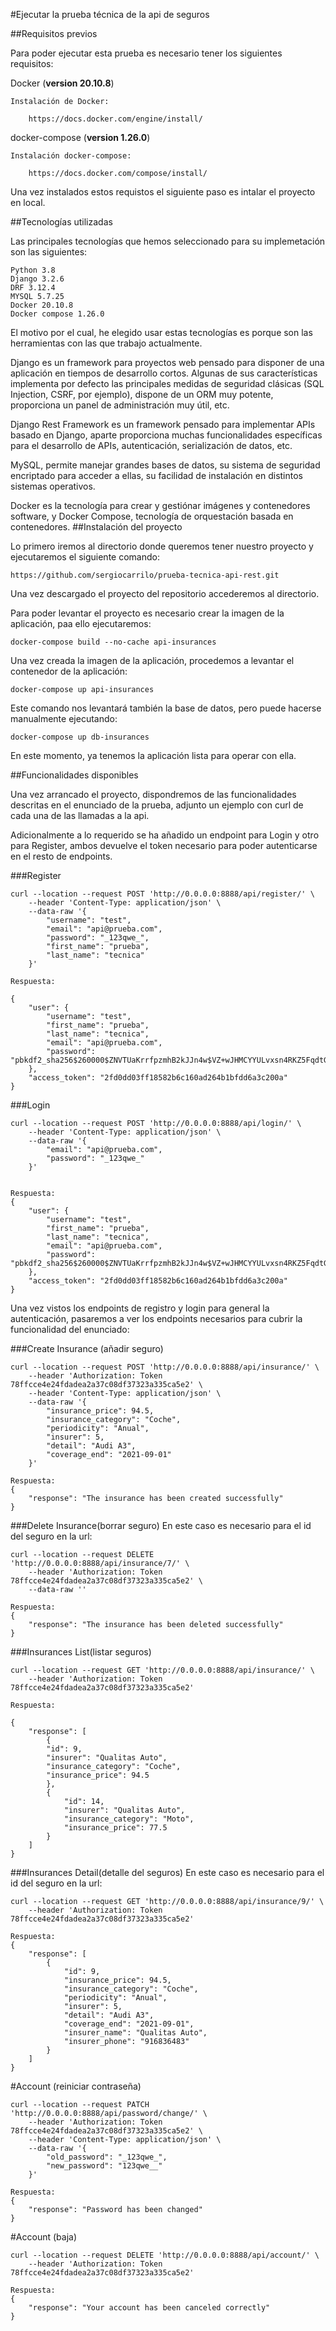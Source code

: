 #Ejecutar la prueba técnica de la api de seguros

##Requisitos previos

Para poder ejecutar esta prueba es necesario tener los siguientes requisitos:

Docker (**version 20.10.8**)

    Instalación de Docker:
        
        https://docs.docker.com/engine/install/

docker-compose  (**version 1.26.0**)

    Instalación docker-compose:
        
        https://docs.docker.com/compose/install/

Una vez instalados estos requistos el siguiente paso es intalar el proyecto en local.

##Tecnologías utilizadas

Las principales tecnologías que hemos seleccionado para su implemetación son las siguientes:

    Python 3.8
    Django 3.2.6
    DRF 3.12.4
    MYSQL 5.7.25
    Docker 20.10.8
    Docker compose 1.26.0

El motivo por el cual, he elegido usar estas tecnologías es porque son las herramientas con las que trabajo actualmente.

Django es un framework para proyectos web pensado para disponer de una aplicación en tiempos de desarrollo cortos. 
Algunas de sus características implementa por defecto las principales medidas de seguridad clásicas (SQL Injection, CSRF, por ejemplo), dispone de un ORM muy potente, proporciona un panel de administración muy útil, etc.

Django Rest Framework es un framework pensado para implementar APIs basado en Django, aparte proporciona muchas funcionalidades específicas para el desarrollo de APIs, autenticación, serialización de datos, etc.

MySQL, permite manejar grandes bases de datos, su sistema de seguridad encriptado para acceder a ellas, su facilidad de instalación en distintos sistemas operativos.

Docker es la tecnología para crear y gestiónar imágenes y contenedores software, y Docker Compose, tecnología de orquestación basada en contenedores.
##Instalación del proyecto

Lo primero iremos al directorio donde queremos tener nuestro proyecto y ejecutaremos el siguiente comando:

    https://github.com/sergiocarrilo/prueba-tecnica-api-rest.git

Una vez descargado el proyecto del repositorio accederemos al directorio.

Para poder levantar el proyecto es necesario crear la imagen de la aplicación, paa ello ejecutaremos:

    docker-compose build --no-cache api-insurances

Una vez creada la imagen de la aplicación, procedemos a levantar el contenedor de la aplicación:
    
    docker-compose up api-insurances

Este comando nos levantará también la base de datos, pero puede hacerse manualmente ejecutando:
    
    docker-compose up db-insurances

En este momento, ya tenemos la aplicación lista para operar con ella. 

##Funcionalidades disponibles

Una vez arrancado el proyecto, dispondremos de las funcionalidades descritas en el enunciado de la prueba, adjunto un 
ejemplo con curl de cada una de las llamadas a la api.

Adicionalmente a lo requerido se ha añadido un endpoint para Login y otro para Register, 
ambos devuelve el token necesario para poder autenticarse en el resto de endpoints.

###Register

    curl --location --request POST 'http://0.0.0.0:8888/api/register/' \
        --header 'Content-Type: application/json' \
        --data-raw '{
            "username": "test",
            "email": "api@prueba.com",
            "password": "_123qwe_",
            "first_name": "prueba",
            "last_name": "tecnica"
        }'

    Respuesta:

    {
        "user": {
            "username": "test",
            "first_name": "prueba",
            "last_name": "tecnica",
            "email": "api@prueba.com",
            "password": "pbkdf2_sha256$260000$ZNVTUaKrrfpzmhB2kJJn4w$VZ+wJHMCYYULvxsn4RKZ5FqdtGOV+o8SjiQ98S6rnGs="
        },
        "access_token": "2fd0dd03ff18582b6c160ad264b1bfdd6a3c200a"
    }


###Login

    curl --location --request POST 'http://0.0.0.0:8888/api/login/' \
        --header 'Content-Type: application/json' \
        --data-raw '{
            "email": "api@prueba.com",
            "password": "_123qwe_"
        }'


    Respuesta:
    {
        "user": {
            "username": "test",
            "first_name": "prueba",
            "last_name": "tecnica",
            "email": "api@prueba.com",
            "password": "pbkdf2_sha256$260000$ZNVTUaKrrfpzmhB2kJJn4w$VZ+wJHMCYYULvxsn4RKZ5FqdtGOV+o8SjiQ98S6rnGs="
        },
        "access_token": "2fd0dd03ff18582b6c160ad264b1bfdd6a3c200a"
    }

Una vez vistos los endpoints de registro y login para general la autenticación, 
pasaremos a ver los endpoints necesarios para cubrir la funcionalidad del enunciado: 

###Create Insurance (añadir seguro)

    curl --location --request POST 'http://0.0.0.0:8888/api/insurance/' \
        --header 'Authorization: Token 78ffcce4e24fdadea2a37c08df37323a335ca5e2' \
        --header 'Content-Type: application/json' \
        --data-raw '{
            "insurance_price": 94.5,
            "insurance_category": "Coche",
            "periodicity": "Anual",
            "insurer": 5,
            "detail": "Audi A3",
            "coverage_end": "2021-09-01"
        }'
    
    Respuesta:
    {
        "response": "The insurance has been created successfully"
    }

###Delete Insurance(borrar seguro)
En este caso es necesario para el id del seguro en la url:

    curl --location --request DELETE 'http://0.0.0.0:8888/api/insurance/7/' \
        --header 'Authorization: Token 78ffcce4e24fdadea2a37c08df37323a335ca5e2' \
        --data-raw ''

    Respuesta:
    {
        "response": "The insurance has been deleted successfully"
    }

###Insurances List(listar seguros)

    curl --location --request GET 'http://0.0.0.0:8888/api/insurance/' \
        --header 'Authorization: Token 78ffcce4e24fdadea2a37c08df37323a335ca5e2'

    Respuesta:

    {
        "response": [
            {
            "id": 9,
            "insurer": "Qualitas Auto",
            "insurance_category": "Coche",
            "insurance_price": 94.5
            },
            {
                "id": 14,
                "insurer": "Qualitas Auto",
                "insurance_category": "Moto",
                "insurance_price": 77.5
            }
        ]
    }


###Insurances Detail(detalle del seguros)
En este caso es necesario para el id del seguro en la url:

    curl --location --request GET 'http://0.0.0.0:8888/api/insurance/9/' \
        --header 'Authorization: Token 78ffcce4e24fdadea2a37c08df37323a335ca5e2'

    Respuesta:
    {
        "response": [
            {
                "id": 9,
                "insurance_price": 94.5,
                "insurance_category": "Coche",
                "periodicity": "Anual",
                "insurer": 5,
                "detail": "Audi A3",
                "coverage_end": "2021-09-01",
                "insurer_name": "Qualitas Auto",
                "insurer_phone": "916836483"
            }
        ]
    }

#Account (reiniciar contraseña)

    curl --location --request PATCH 'http://0.0.0.0:8888/api/password/change/' \
        --header 'Authorization: Token 78ffcce4e24fdadea2a37c08df37323a335ca5e2' \
        --header 'Content-Type: application/json' \
        --data-raw '{
            "old_password": "_123qwe_",
            "new_password": "123qwe__"
        }'

    Respuesta:
    {
        "response": "Password has been changed"
    }


#Account (baja)

    curl --location --request DELETE 'http://0.0.0.0:8888/api/account/' \
        --header 'Authorization: Token 78ffcce4e24fdadea2a37c08df37323a335ca5e2'

    Respuesta:
    {
        "response": "Your account has been canceled correctly"
    }